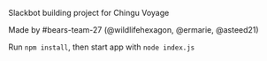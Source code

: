 Slackbot building project for Chingu Voyage

Made by #bears-team-27 (@wildlifehexagon, @ermarie, @asteed21)

Run `npm install`, then start app with `node index.js`
